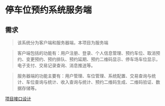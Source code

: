 # 停车位预约系统服务端

## 需求
> 该系统分为客户端和服务器端，本项目为服务端

> 客户端包括的功能有：用户注册、登录、个人信息管理、预约车位、取消预约、变更预约、预约排队、预约延期、预约二维码显示、停车场车位显示，电子支付、交易记录查询、消息推送等。

> 服务器端的功能主要有：用户管理、车位管理、系统配置、交易查询与统计、车位查询与统计、收入查询与统计、预约二维码生成、二维码验证、数据存储等。

[项目接口设计](https://github.com/hf136/CarParkingServer/wiki/%E6%8E%A5%E5%8F%A3%E8%AE%BE%E8%AE%A1)

